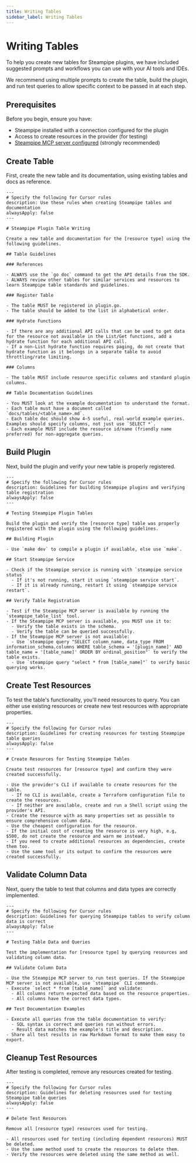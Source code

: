 ```yaml
---
title: Writing Tables
sidebar_label: Writing Tables
---
```


# Writing Tables

To help you create new tables for Steampipe plugins, we have included suggested prompts and workflows you can use with your AI tools and IDEs.

We recommend using multiple prompts to create the table, build the plugin, and run test queries to allow specific context to be passed in at each step.

## Prerequisites

Before you begin, ensure you have:
- Steampipe installed with a connection configured for the plugin
- Access to create resources in the provider (for testing)
- [Steampipe MCP server configured](https://github.com/turbot/steampipe-mcp) (strongly recommended)

## Create Table

First, create the new table and its documentation, using existing tables and docs as reference.

```
---
# Specify the following for Cursor rules
description: Use these rules when creating Steampipe tables and documentation
alwaysApply: false
---

# Steampipe Plugin Table Writing

Create a new table and documentation for the [resource type] using the following guidelines.

## Table Guidelines

### References

- ALWAYS use the `go doc` command to get the API details from the SDK.
- ALWAYS review other tables for similar services and resources to learn Steampipe table standards and guidelines.

### Register Table

- The table MUST be registered in plugin.go.
- The table should be added to the list in alphabetical order.

### Hydrate Functions

- If there are any additional API calls that can be used to get data for the resource not available in the List/Get functions, add a hydrate function for each additional API call.
- If a non-List hydrate function requires paging, do not create that hydrate function as it belongs in a separate table to avoid throttling/rate limiting.

### Columns

- The table MUST include resource specific columns and standard plugin columns.

## Table Documentation Guidelines

- You MUST look at the example documentation to understand the format.
- Each table must have a document called `docs/tables/<table_name>.md`.
- Each table doc should show 4–5 useful, real-world example queries. Examples should specify columns, not just use `SELECT *`.
- Each example MUST include the resource id/name (friendly name preferred) for non-aggregate queries.
```

## Build Plugin

Next, build the plugin and verify your new table is properly registered.

```
---
# Specify the following for Cursor rules
description: Guidelines for building Steampipe plugins and verifying table registration
alwaysApply: false
---

# Testing Steampipe Plugin Tables

Build the plugin and verify the [resource type] table was properly registered with the plugin using the following guidelines.

## Building Plugin

- Use `make dev` to compile a plugin if available, else use `make`.

## Start Steampipe Service

- Check if the Steampipe service is running with `steampipe service status`
  - If it's not running, start it using `steampipe service start`.
  - If it is already running, restart it using `steampipe service restart`.

## Verify Table Registration

- Test if the Steampipe MCP server is available by running the `steampipe_table_list` tool.
- If the Steampipe MCP server is available, you MUST use it to:
  - Verify the table exists in the schema.
  - Verify the table can be queried successfully.
- If the Steampipe MCP server is not available:
  - Use `steampipe query "SELECT column_name, data_type FROM information_schema.columns WHERE table_schema = '[plugin_name]' AND table_name = '[table_name]' ORDER BY ordinal_position"` to verify the table exists.
  - Use `steampipe query "select * from [table_name]"` to verify basic querying works.
```

## Create Test Resources

To test the table's functionality, you'll need resources to query. You can either use existing resources or create new test resources with appropriate properties.

```
---
# Specify the following for Cursor rules
description: Guidelines for creating resources for testing Steampipe table queries
alwaysApply: false
---

# Create Resources for Testing Steampipe Tables

Create test resources for [resource type] and confirm they were created successfully.

- Use the provider's CLI if available to create resources for the table.
  - If no CLI is available, create a Terraform configuration file to create the resources.
  - If neither are available, create and run a Shell script using the provider's API.
- Create the resource with as many properties set as possible to ensure comprehensive column data.
- Use the cheapest configuration for the resource.
- If the initial cost of creating the resource is very high, e.g, $500, do not create the resource and warn me instead.
- If you need to create additional resources as dependencies, create them too.
- Use the same tool or its output to confirm the resources were created successfully.
```

## Validate Column Data

Next, query the table to test that columns and data types are correctly implemented.

```
---
# Specify the following for Cursor rules
description: Guidelines for querying Steampipe tables to verify column data is correct
alwaysApply: false
---

# Testing Table Data and Queries

Test the implementation for [resource type] by querying resources and validating column data.

## Validate Column Data

- Use the Steampipe MCP server to run test queries. If the Steampipe MCP server is not available, use `steampipe` CLI commands.
- Execute `select * from [table_name]` and validate:
  - All columns return expected data based on the resource properties.
  - All columns have the correct data types.

## Test Documentation Examples

- Execute all queries from the table documentation to verify:
  - SQL syntax is correct and queries run without errors.
  - Result data matches the example's title and description.
- Share all test results in raw Markdown format to make them easy to export.
```

## Cleanup Test Resources

After testing is completed, remove any resources created for testing.

```
---
# Specify the following for Cursor rules
description: Guidelines for deleting resources used for testing Steampipe table queries
alwaysApply: false
---

# Delete Test Resources

Remove all [resource type] resources used for testing.

- All resources used for testing (including dependent resources) MUST be deleted.
- Use the same method used to create the resources to delete them.
- Verify the resources were deleted using the same method as well.
```
